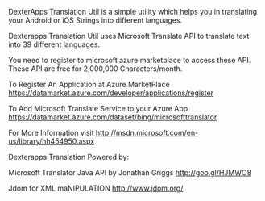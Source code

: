 DexterApps Translation Util is a simple utility which helps you in translating your Android or iOS Strings into different languages.

Dexterapps Translation Util uses Microsoft Translate API to translate text into 39 different languages. 

You need to register to microsoft azure marketplace to access these API. These API are free for 2,000,000 Characters/month.

To Register An Application at Azure MarketPlace https://datamarket.azure.com/developer/applications/register

To Add Microsoft Translate Service to your Azure App 
https://datamarket.azure.com/dataset/bing/microsofttranslator

For More Information visit
http://msdn.microsoft.com/en-us/library/hh454950.aspx


Dexterapps Translation Powered by: 

Microsoft Translator Java API by  Jonathan Griggs http://goo.gl/HJMWO8

Jdom for XML maNIPULATION http://www.jdom.org/

